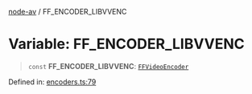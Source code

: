 [node-av](../globals.md) / FF\_ENCODER\_LIBVVENC

# Variable: FF\_ENCODER\_LIBVVENC

> `const` **FF\_ENCODER\_LIBVVENC**: [`FFVideoEncoder`](../type-aliases/FFVideoEncoder.md)

Defined in: [encoders.ts:79](https://github.com/seydx/av/blob/f8631fc881b394300b1479f511d55cf1c370a87f/src/constants/encoders.ts#L79)
